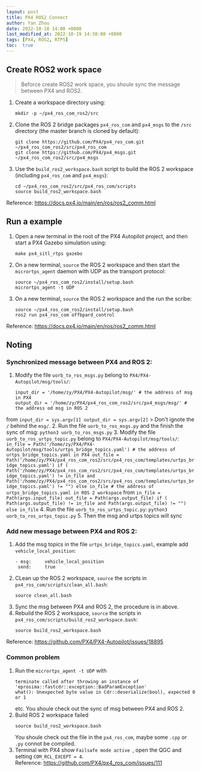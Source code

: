 ```yaml
---
layout: post
title: PX4 ROS2 Connect
author: Yan Zhou
date: 2022-10-18 14:00 +0800
last_modified_at: 2022-10-19 14:30:00 +0800
tags: [PX4, ROS2, RTPS]
toc:  true
---
```


## Create ROS2 work space

> Beforce create ROS2 work space, you shoule sync the message between PX4 and ROS2.

1. Create a workspace directory using:
      ```
      mkdir -p ~/px4_ros_com_ros2/src
      ```
2. Clone the ROS 2 bridge packages `px4_ros_com` and `px4_msgs` to the `/src` directory (the master branch is cloned by default):
      ```
      git clone https://github.com/PX4/px4_ros_com.git ~/px4_ros_com_ros2/src/px4_ros_com
      git clone https://github.com/PX4/px4_msgs.git ~/px4_ros_com_ros2/src/px4_msgs
      ```
3. Use the `build_ros2_workspace.bash` script to build the ROS 2 workspace (including `px4_ros_com` and `px4_msgs`):
      ```
      cd ~/px4_ros_com_ros2/src/px4_ros_com/scripts
      source build_ros2_workspace.bash
      ```

Reference: <https://docs.px4.io/main/en/ros/ros2_comm.html>

## Run a example

1. Open a new terminal in the root of the PX4 Autopilot project, and then start a PX4 Gazebo simulation using:
      ```
      make px4_sitl_rtps gazebo
      ```
2. On a new terminal, `source` the ROS 2 workspace and then start the `micrortps_agent` daemon with UDP as the transport protocol:
      ```
      source ~/px4_ros_com_ros2/install/setup.bash
      micrortps_agent -t UDP
      ```
3. On a new terminal, `source` the ROS 2 workspace and the run the scribe:
      ```
      source ~/px4_ros_com_ros2/install/setup.bash
      ros2 run px4_ros_com offbpard_control
      ```

Reference: <https://docs.px4.io/main/en/ros/ros2_comm.html>

## Noting

### Synchronized message between PX4 and ROS 2:

1. Modify the file `uorb_to_ros_msgs.py` belong to `PX4/PX4-Autopilot/msg/tools/`:
      ```
      input_dir = '/home/zy/PX4/PX4-Autopilot/msg/' # the address of msg in PX4
      output_dir = '/home/zy/PX4/px4_ros_com_ros2/src/px4_msgs/msg/' # the address od msg in ROS 2
      ```
from
      ```
      input_dir = sys.argv[1]
      output_dir = sys.argv[2]
      ```
      > Don't ignote the `/` behind the `msg/`.
2. Run the file `uorb_to_ros_msgs.py` and the finish the sync of msg:
      ```
      python3 uorb_to_ros_msgs.py
      ```
3. Modify the file `uorb_to_ros_urtps_topic.py` belong to `PX4/PX4-Autopilot/msg/tools/`:
      ```
      in_file = Path('/home/zy/PX4/PX4-Autopilot/msg/tools/urtps_bridge_topics.yaml')
      # the address of urtps_bridge_topics.yaml in PX4
      out_file = Path('/home/zy/PX4/px4_ros_com_ros2/src/px4_ros_com/templates/urtps_bridge_topics.yaml') if (
      Path('/home/zy/PX4/px4_ros_com_ros2/src/px4_ros_com/templates/urtps_bridge_topics.yaml') != in_file and Path('/home/zy/PX4/px4_ros_com_ros2/src/px4_ros_com/templates/urtps_bridge_topics.yaml') != "") else in_file
      # the address of urtps_bridge_topics.yaml in ROS 2 workspace
      ```
from
      ```
      in_file = Path(args.input_file)
      out_file = Path(args.output_file) if (
            Path(args.output_file) != in_file and Path(args.output_file) != "") else in_file
      ```
4. Run the file `uorb_to_ros_urtps_topic.py`:
      ```
      python3 uorb_to_ros_urtps_topic.py
      ```
5. Then the msg and urtps topics will sync


### Add new message between PX4 and ROS 2:

1. Add the msg topics in the file `urtps_bridge_topics.yaml`, example add `vehicle_local_position`:
      ```
      - msg:     vehicle_local_position
       send:     true
      ```
2. CLean up the ROS 2 workspace, `source` the scripts in `px4_ros_com/scripts/clean_all.bash`:
      ```
      source clean_all.bash
      ```
3. Sync the msg between PX4 and ROS 2, the procedure is in above.
4. Rebuild the ROS 2 workspace, `source` the scripts in `px4_ros_com/scripts/build_ros2_workspace.bash`:
      ```
      source build_ros2_workspace.bash
      ```

Reference: <https://github.com/PX4/PX4-Autopilot/issues/18895>

### Common problem

1. Run the `micrortps_agent -t UDP` with 
      ```
      terminate called after throwing an instance of 'eprosima::fastcdr::exception::BadParamException' 
      what(): Unexpected byte value in Cdr::deserialize(bool), expected 0 or 1
      ```
      etc. You shoule check out the sync of msg between PX4 and ROS 2.
2. Build ROS 2 workspace failed 
      ```
      source build_ros2_workspace.bash
      ```
      You shoule check out the file in the `px4_ros_com`, maybe some `.cpp` or `.py` connot be compiled.
3. Terminal with PX4 show `Failsafe mode active `, open the QGC and setting `COM_RCL_EXCEPT = 4`.  
      Reference: <https://github.com/PX4/px4_ros_com/issues/111>


 